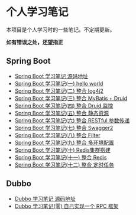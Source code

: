 # 个人学习笔记

本项目是个人学习时的一些笔记。不定期更新。

**如有错误之处，还望指正**

## Spring Boot  

+ [Spring Boot 学习笔记 源码地址](https://github.com/zdRan/learning)
+ [Spring Boot 学习笔记(一) hello world](https://zdran.com/20180628.html)
+ [Spring Boot 学习笔记(二) 整合 log4j2](https://zdran.com/20180629.html)
+ [Spring Boot 学习笔记(三) 整合 MyBatis + Druid](https://zdran.com/20180703.html)
+ [Spring Boot 学习笔记(四) 整合 Druid 监控](https://zdran.com/20180706.html)
+ [Spring Boot 学习笔记(五) 整合 静态资源](https://zdran.com/20180718.html)
+ [Spring Boot 学习笔记(六) 整合 RESTful 参数传递](https://zdran.com/20180725.html)
+ [Spring Boot 学习笔记(七) 整合 Swagger2](https://zdran.com/20180730.html)
+ [Spring Boot 学习笔记(八) 整合 Filter](https://zdran.com/20180809.html)
+ [Spring Boot 学习笔记(九) 整合 多环境配置](https://zdran.com/20180830.html)
+ [Spring Boot 学习笔记(十) Redis集群搭建](https://zdran.com/20180904.html)
+ [Spring Boot 学习笔记(十一) 整合 Redis](https://zdran.com/20180911.html)
+ [Spring Boot 学习笔记(十二) 整合 定时任务](https://zdran.com/20181016.html)

## Dubbo

+ [Dubbo 学习笔记 源码地址](https://github.com/zdRan/learning)
+ [Dubbo 学习笔记(零) 自己实现一个 RPC 框架](https://zdran.com/20181102.html)